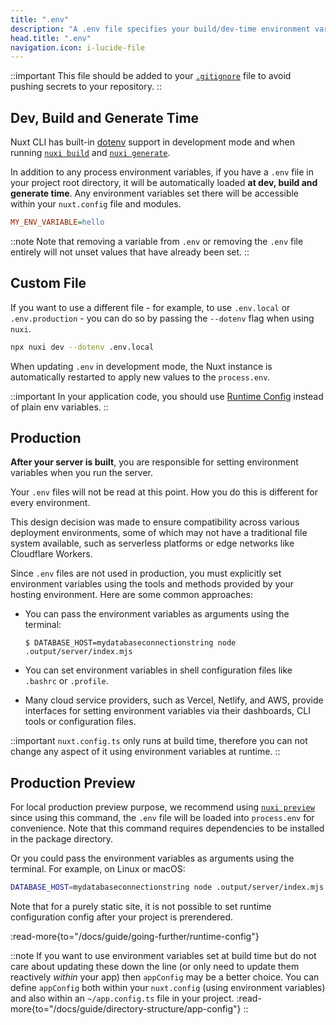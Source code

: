 ```yaml
---
title: ".env"
description: "A .env file specifies your build/dev-time environment variables."
head.title: ".env"
navigation.icon: i-lucide-file
---
```


::important
This file should be added to your [`.gitignore`](/docs/guide/directory-structure/gitignore) file to avoid pushing secrets to your repository.
::

## Dev, Build and Generate Time

Nuxt CLI has built-in [dotenv](https://github.com/motdotla/dotenv) support in development mode and when running [`nuxi build`](/docs/api/commands/build) and [`nuxi generate`](/docs/api/commands/generate).

In addition to any process environment variables, if you have a `.env` file in your project root directory, it will be automatically loaded **at dev, build and generate time**. Any environment variables set there will be accessible within your `nuxt.config` file and modules.

```ini [.env]
MY_ENV_VARIABLE=hello
```

::note
Note that removing a variable from `.env` or removing the `.env` file entirely will not unset values that have already been set.
::

## Custom File

If you want to use a different file - for example, to use `.env.local` or `.env.production` - you can do so by passing the `--dotenv` flag when using `nuxi`.

```bash [Terminal]
npx nuxi dev --dotenv .env.local
```

When updating `.env` in development mode, the Nuxt instance is automatically restarted to apply new values to the `process.env`.

::important
In your application code, you should use [Runtime Config](/docs/guide/going-further/runtime-config) instead of plain env variables.
::

## Production

**After your server is built**, you are responsible for setting environment variables when you run the server.

Your `.env` files will not be read at this point. How you do this is different for every environment.

This design decision was made to ensure compatibility across various deployment environments, some of which may not have a traditional file system available, such as serverless platforms or edge networks like Cloudflare Workers.

Since `.env` files are not used in production, you must explicitly set environment variables using the tools and methods provided by your hosting environment. Here are some common approaches:

* You can pass the environment variables as arguments using the terminal:

   `$ DATABASE_HOST=mydatabaseconnectionstring node .output/server/index.mjs`

* You can set environment variables in shell configuration files like `.bashrc` or `.profile`.

* Many cloud service providers, such as Vercel, Netlify, and AWS, provide interfaces for setting environment variables via their dashboards, CLI tools or configuration files.

::important
`nuxt.config.ts` only runs at build time, therefore you can not change any aspect of it using environment variables at runtime.
::

## Production Preview

For local production preview purpose, we recommend using [`nuxi preview`](/docs/api/commands/preview) since using this command, the `.env` file will be loaded into `process.env` for convenience. Note that this command requires dependencies to be installed in the package directory.

Or you could pass the environment variables as arguments using the terminal. For example, on Linux or macOS:

```bash [Terminal]
DATABASE_HOST=mydatabaseconnectionstring node .output/server/index.mjs
```

Note that for a purely static site, it is not possible to set runtime configuration config after your project is prerendered.

:read-more{to="/docs/guide/going-further/runtime-config"}

::note
If you want to use environment variables set at build time but do not care about updating these down the line (or only need to update them reactively _within_ your app) then `appConfig` may be a better choice. You can define `appConfig` both within your `nuxt.config` (using environment variables) and also within an `~/app.config.ts` file in your project.
:read-more{to="/docs/guide/directory-structure/app-config"}
::
